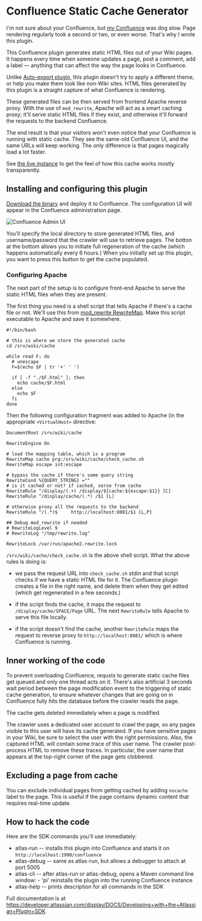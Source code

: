 Confluence Static Cache Generator
=================================

I'm not sure about your Confluence, but [my Confluence](http://wiki.jenkins-ci.org/) was dog slow. Page rendering regularly
took a second or two, or even worse. That's why I wrote this plugin.

This Confluence plugin generates static HTML files out of your Wiki pages.
It happens every time when someone updates a page, post a comment, add a label &mdash; anything that can affect
the way the page looks in Confluence.

Unlike [Auto-export plugin](https://marketplace.atlassian.com/plugins/com.atlassian.confluence.extra.autoexport),
this plugin doesn't try to apply a different theme, or help you make them look like non-Wiki sites. HTML files
generated by this plugin is a straight capture of what Confluence is rendering.

These generated files can be then served from frontend Apache reverse proxy. With the use of `mod_rewrite`, Apache
will act as a smart caching proxy; it'll serve static HTML files if they exist, and otherwise it'll forward the requests
to the backend Confluence.

The end result is that your visitors won't even notice that your Confluence is running with static cache. They see
the same-old Confluence UI, and the same URLs will keep working. The only difference is that pages magically load
a lot faster.

See [the live instance](https://wiki.jenkins-ci.org/) to get the feel of how this cache works mostly transparently.


Installing and configuring this plugin
--------------------------------------
[Download the binary](https://github.com/kohsuke/confluence-static-cache/downloads) and
deploy it to Confluence. The configuration UI will appear in the Confluence administration page.

![Confluence Admin UI](https://github.com/kohsuke/confluence-static-cache/raw/master/config-ui.png)

You'll specify the local directory to store generated HTML files, and username/password that the crawler will use
to retrieve pages. The botton at the bottom allows you to initiate full regeneration of the cache (which happens
automatically every 6 hours.) When you initially set up this plugin, you want to press this button to get the cache
populated.


### Configuring Apache

The next part of the setup is to configure front-end Apache to serve the static HTML files when they are present.

The first thing you need is a shell script that tells Apache if there's a cache file or not. We'll use this
from [mod_rewrite RewriteMap](http://httpd.apache.org/docs/current/mod/mod_rewrite.html#rewritemap). Make
this script executable to Apache and save it somewhere.

    #!/bin/bash

    # this is where we store the generated cache
    cd /srv/wiki/cache

    while read F; do
      # unescape
      F=$(echo $F | tr '+' ' ')

      if [ -f "./$F.html" ]; then
        echo cache/$F.html
      else
        echo $F
      fi
    done

Then the following configuration fragment was added to Apache (in the appropriate `<VirtualHost>` directive:

    DocumentRoot /srv/wiki/cache

    RewriteEngine On

    # load the mapping table, which is a program
    RewriteMap cache prg:/srv/wiki/cache/check_cache.sh
    RewriteMap escape int:escape

    # bypass the cache if there's some query string
    RewriteCond %{QUERY_STRING} =""
    # is it cached or not? if cached, serve from cache
    RewriteRule ^/display/(.+) /display/${cache:${escape:$1}} [C]
    RewriteRule ^/display/cache/(.*) /$1 [L]

    # otherwise proxy all the requests to the backend
    RewriteRule ^/(.*)$     http://localhost:8081/$1 [L,P]

    ## Debug mod_rewrite if needed
    # RewriteLogLevel 9
    # RewriteLog "/tmp/rewrite.log"

    RewriteLock /var/run/apache2.rewrite.lock

`/srv/wiki/cache/check_cache.sh` is the above shell script. What the above rules is doing is:

* we pass the request URL into `check_cache.sh` stdin and that script checks if we have
  a static HTML file for it. The Confluence plugin creates a file in the right name,
  and delete them when they get edited (which get regenerated in a few seconds.)

* if the script finds the cache, it maps the request to `/display/cache/SPACE/Page` URL.
  The next `RewriteRule` tells Apache to serve this file locally.

* if the script doesn't find the cache, another `RewriteRule` maps the request to
  reverse proxy to `http://localhost:8081/` which is where Confluence is running.


Inner working of the code
-------------------------

To prevent overloading Confluence, requsts to generate static cache files get queued and only
one thread acts on it. There's also artificial 3 seconds wait period between the page modification
event to the triggering of static cache generation, to ensure whatever changes that are going on
in Confluence fully hits the database before the crawler reads the page.

The cache gets deleted immediately when a page is modified.

The crawler uses a dedicated user account to crawl the page, so any pages visible to this user
will have its cache generated. If you have sensitive pages in your Wiki, be sure to select the
user with the right permissions. Also, the captured HTML will contain
some trace of this user name. The crawler post-process HTML to remove these traces. In particular,
the user name that appears at the top-right corner of the page gets clobbered.

Excluding a page from cache
---------------------------
You can exclude individual pages from getting cached by adding `nocache` label to the page.
This is useful if the page contains dynamic content that requires real-time update.


How to hack the code
--------------------
Here are the SDK commands you'll use immediately:

* atlas-run   -- installs this plugin into Confluence and starts it on `http://localhost:1990/confluence`
* atlas-debug -- same as atlas-run, but allows a debugger to attach at port 5005
* atlas-cli   -- after atlas-run or atlas-debug, opens a Maven command line window:
                 - 'pi' reinstalls the plugin into the running Confluence instance
* atlas-help  -- prints description for all commands in the SDK

Full documentation is at https://developer.atlassian.com/display/DOCS/Developing+with+the+Atlassian+Plugin+SDK
